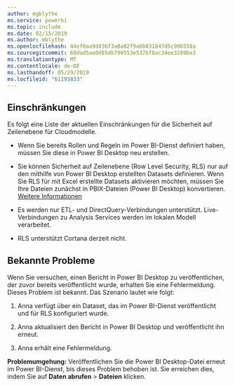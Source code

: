 ```yaml
---
author: mgblythe
ms.service: powerbi
ms.topic: include
ms.date: 02/15/2019
ms.author: mblythe
ms.openlocfilehash: 44ef0aa9d436f3a8a02f9a6b831847d5c996558a
ms.sourcegitcommit: 60dad5aa0d85db790553e537bf8ac34ee3289ba3
ms.translationtype: MT
ms.contentlocale: de-DE
ms.lasthandoff: 05/29/2019
ms.locfileid: "61193833"
---
```

## <a name="limitations"></a>Einschränkungen

Es folgt eine Liste der aktuellen Einschränkungen für die Sicherheit auf Zeilenebene für Cloudmodelle.

* Wenn Sie bereits Rollen und Regeln im Power BI-Dienst definiert haben, müssen Sie diese in Power BI Desktop neu erstellen.

* Sie können Sicherheit auf Zeilenebene (Row Level Security, RLS) nur auf den mithilfe von Power BI Desktop erstellten Datasets definieren. Wenn Sie RLS für mit Excel erstellte Datasets aktivieren möchten, müssen Sie Ihre Dateien zunächst in PBIX-Dateien (Power BI Desktop) konvertieren. [Weitere Informationen](../desktop-import-excel-workbooks.md)

* Es werden nur ETL- und DirectQuery-Verbindungen unterstützt. Live-Verbindungen zu Analysis Services werden im lokalen Modell verarbeitet.

* RLS unterstützt Cortana derzeit nicht.

## <a name="known-issues"></a>Bekannte Probleme

Wenn Sie versuchen, einen Bericht in Power BI Desktop zu veröffentlichen, der zuvor bereits veröffentlicht wurde, erhalten Sie eine Fehlermeldung. Dieses Problem ist bekannt. Das Szenario lautet wie folgt:

1. Anna verfügt über ein Dataset, das im Power BI-Dienst veröffentlicht und für RLS konfiguriert wurde.

1. Anna aktualisiert den Bericht in Power BI Desktop und veröffentlicht ihn erneut.

1. Anna erhält eine Fehlermeldung.

**Problemumgehung:** Veröffentlichen Sie die Power BI Desktop-Datei erneut im Power BI-Dienst, bis dieses Problem behoben ist. Sie erreichen dies, indem Sie auf **Daten abrufen** > **Dateien** klicken.
